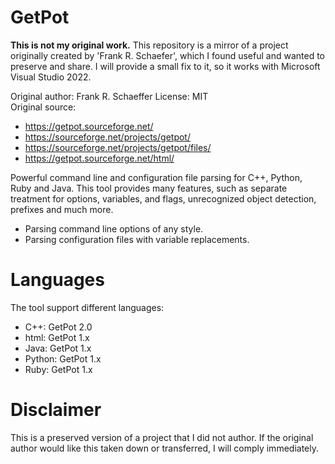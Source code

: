 # GetPot

**This is not my original work.** This repository is a mirror of a project originally created by 'Frank R. Schaefer', which I found useful and wanted to preserve and share. I will provide a small fix to it, so it works with Microsoft Visual Studio 2022.

Original author: Frank R. Schaeffer
License: MIT  
Original source: 
* https://getpot.sourceforge.net/
* https://sourceforge.net/projects/getpot/
* https://sourceforge.net/projects/getpot/files/
* https://getpot.sourceforge.net/html/

Powerful command line and configuration file parsing for C++, Python, Ruby and Java. This tool provides many features, such as separate treatment for options, variables, and flags, unrecognized object detection, prefixes and much more.

* Parsing command line options of any style.
* Parsing configuration files with variable replacements.

# Languages 

The tool support different languages:
* C++: GetPot 2.0
* html: GetPot 1.x
* Java: GetPot 1.x
* Python: GetPot 1.x
* Ruby: GetPot 1.x

# Disclaimer

This is a preserved version of a project that I did not author. If the original author would like this taken down or transferred, I will comply immediately.
